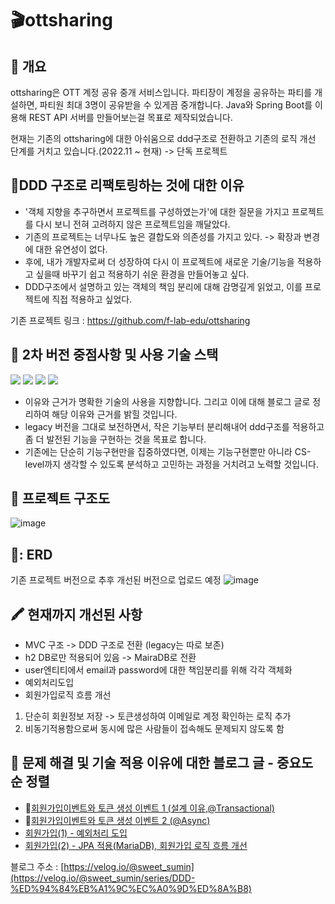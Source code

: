 # :clapper:ottsharing
## :pushpin: 개요
ottsharing은 OTT 계정 공유 중개 서비스입니다. 파티장이 계정을 공유하는 파티를 개설하면, 파티원 최대 3명이 공유받을 수 있게끔 중개합니다.
Java와 Spring Boot를 이용해 REST API 서버를 만들어보는걸 목표로 제작되었습니다. 

현재는 기존의 ottsharing에 대한 아쉬움으로 ddd구조로 전환하고 기존의 로직 개선 단계를 거치고 있습니다.(2022.11 ~ 현재) -> 단독 프로젝트

## 🐳DDD 구조로 리팩토링하는 것에 대한 이유
* '객체 지향을 추구하면서 프로젝트를 구성하였는가'에 대한 질문을 가지고 프로젝트를 다시 보니 전혀 고려하지 않은 프로젝트임을 깨달았다.
*  기존의 프로젝트는 너무나도 높은 결합도와 의존성를 가지고 있다. 
-> 확장과 변경에 대한 유연성이 없다.
*  후에, 내가 개발자로써 더 성장하여 다시 이 프로젝트에 새로운 기술/기능을 적용하고 싶을때 바꾸기 쉽고 적용하기 쉬운 환경을 만들어놓고 싶다. 
*  DDD구조에서 설명하고 있는 객체의 책임 분리에 대해 감명깊게 읽었고, 이를 프로젝트에 직접 적용하고 싶었다.  

기존 프로젝트 링크 : https://github.com/f-lab-edu/ottsharing

## 🌱 2차 버전 중점사항 및 사용 기술 스택 
<img src="https://img.shields.io/badge/Spring%20Boot-2.6.4-yellow"> <img src = "https://shields.io/badge/DataBase-MariaDB-blue?logo=mariadb&style=flat"> <img src = "https://img.shields.io/badge/Code%20Style-Naver%20CheckStyle-brightgreen?logo=naver&logoColor=brightgreen"> <img src="https://img.shields.io/badge/DataAccess-Spring%20JPA-lightgrey">
* 이유와 근거가 명확한 기술의 사용을 지향합니다. 그리고 이에 대해 블로그 글로 정리하여 해당 이유와 근거를 밝힐 것입니다. 
* legacy 버전을 그대로 보전하면서, 작은 기능부터 분리해내어 ddd구조를 적용하고 좀 더 발전된 기능을 구현하는 것을 목표로 합니다. 
* 기존에는 단순히 기능구현만을 집중하였다면, 이제는 기능구현뿐만 아니라 CS-level까지 생각할 수 있도록 분석하고 고민하는 과정을 거치려고 노력할 것입니다. 

## 🍭 프로젝트 구조도
![image](https://user-images.githubusercontent.com/33937365/183288666-95bead19-899e-41b1-9a50-36794c56fc92.png)

## 🐣: ERD 
기존 프로젝트 버전으로 추후 개선된 버전으로 업로드 예정
![image](https://user-images.githubusercontent.com/68679529/215021612-8ebaad96-5842-4af9-bde7-8c9ebd92599e.png)


## 🖍️ 현재까지 개선된 사항
*  MVC 구조 -> DDD 구조로 전환 (legacy는 따로 보존)
*  h2 DB로만 적용되어 있음 -> MairaDB로 전환
*  user엔티티에서 email과 password에 대한 책임분리를 위해 각각 객체화
*  예외처리도입
*  회원가입로직 흐름 개선 
  1) 단순히 회원정보 저장 -> 토큰생성하여 이메일로 계정 확인하는 로직 추가
  2) 비동기적용함으로써 동시에 많은 사람들이 접속해도 문제되지 않도록 함

## 🍨 문제 해결 및 기술 적용 이유에 대한 블로그 글 - 중요도 순 정렬
*  🌟[회원가입이벤트와 토큰 생성 이벤트 1 (설계 이유,@Transactional)](https://velog.io/@sweet_sumin/%ED%9A%8C%EC%9B%90%EA%B0%80%EC%9E%85%EC%9D%B4%EB%B2%A4%ED%8A%B8%EC%99%80-%ED%86%A0%ED%81%B0-%EC%83%9D%EC%84%B1-%EC%9D%B4%EB%B2%A4%ED%8A%B81-%EC%84%A4%EA%B3%84%EC%9D%B4%EC%9C%A0-Transactional)
*  🌟[회원가입이벤트와 토큰 생성 이벤트 2 (@Async)](https://velog.io/@sweet_sumin/%ED%9A%8C%EC%9B%90%EA%B0%80%EC%9E%85%EC%9D%B4%EB%B2%A4%ED%8A%B8%EC%99%80-%ED%86%A0%ED%81%B0-%EC%83%9D%EC%84%B1-%EC%9D%B4%EB%B2%A4%ED%8A%B8-2-Async)
* [회원가입(1) - 예외처리 도입](https://velog.io/@sweet_sumin/%ED%9A%8C%EC%9B%90%EA%B0%80%EC%9E%851%EC%98%88%EC%99%B8%EC%B2%98%EB%A6%AC%EB%8F%84%EC%9E%85)
* [회원가입(2) - JPA 적용(MariaDB), 회원가입 로직 흐름 개선](https://velog.io/@sweet_sumin/%ED%9A%8C%EC%9B%90%EA%B0%80%EC%9E%852-JPA-%EC%A0%81%EC%9A%A9-%ED%9A%8C%EC%9B%90%EA%B0%80%EC%9E%85-%EB%A1%9C%EC%A7%81-%ED%9D%90%EB%A6%84-%EA%B0%9C%EC%84%A0)

블로그 주소 : [https://velog.io/@sweet_sumin](https://velog.io/@sweet_sumin/series/DDD-%ED%94%84%EB%A1%9C%EC%A0%9D%ED%8A%B8)
